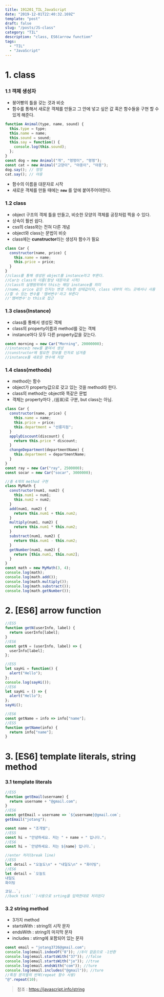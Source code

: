 ```yaml
---
title: 191201_TIL_JavaScript
date: "2019-12-01T22:40:32.169Z"
template: "post"
draft: false
slug: "/posts/JS-class"
category: "TIL"
description: "class, ES6(arrow function"
tags:
  - "TIL"
  - "JavaScript"
---
```


# 1. class

### 1.1 객체 생성자

- 붕어빵의 틀을 갖는 것과 비슷
- 함수를 통해서 새로운 객체를 만들고 그 안에 넣고 싶은 값 혹은 함수들을 구현 할 수 있게 해준다.

```javascript
function Animal(type, name, sound) {
  this.type = type;
  this.name = name;
  this.sound = sound;
  this.say = function() {
    console.log(this.sound);
  };
}
const dog = new Animal("개", "멍멍이", "멍멍");
const cat = new Animal("고양이", "야옹이", "야옹");
dog.say(); // 멍멍
cat.say(); // 야옹
```

- 함수의 이름을 대문자로 시작
- 새로운 객체를 만들 때에는 **`new`** 를 앞에 붙여주어야한다.

### 1.2 class

- object 구조의 객체 틀을 만들고, 비슷한 모양의 객체를 공장처럼 찍을 수 있다.
- 상속이 훨씬 쉽다.
- css의 class와는 전혀 다른 개념
- object와 class는 문법이 비슷
- class에는 **cunstructor**라는 생성자 함수가 필요

```javascript
class Car {
  constructor(name, price) {
    this.name = name;
    this.price = price;
  }
}
//class를 통해 생성된 object를 instance라고 부른다.
//Car는 class의 이름(항상 대문자로 시작)
//class의 실행범위에서 this는 해당 instance를 의미
//name, price 같은 인자는 변경 가능한 상태값이자, class 내부의 어느 곳에서나 사용
//할 수 있는 변수를 '멤버변수'라고 부른다
//'멤버변수'는 this로 접근
```

### 1.3 class(Instance)

- class를 통해서 생성된 객체
- class의 property이름과 method를 갖는 객체
- instance마다 모두 다른 property값을 갖는다.

```javascript
const morning = new Car("Morning", 20000000);
//instance는 new를 붙여서 생성
//cunstructor에 필요한 정보를 인자로 넘겨줌
//instance를 새로운 변수에 저장
```

### 1.4 class(methods)

- method는 함수
- object가 property값으로 갖고 있는 것을 method라 한다.
- class의 method는 object와 똑같은 문법
- 객체는 property마다 `,`(쉼표)로 구분, but class는 아님.

```javascript
class Car {
  constructor(name, price) {
    this.name = name;
    this.price = price;
    this.department = "선릉지점";
  }
  applyDiscount(discount) {
    return this.price * discount;
  }
  changeDepartment(departmentName) {
    this.department = departmentName;
  }
}
const ray = new Car("ray", 2500000);
const socar = new Car("socar", 3000000);
```

```javascript
//총 4개의 method 구현
class MyMath {
  constructor(num1, num2) {
    this.num1 = num1;
    this.num2 = num2;
  }
  add(num1, num2) {
    return this.num1 + this.num2;
  }
  multiply(num1, num2) {
    return this.num1 * this.num2;
  }
  substract(num1, num2) {
    return this.num1 - this.num2;
  }
  getNumber(num1, num2) {
    return [this.num1, this.num2];
  }
}
const math = new MyMath(3, 4);
console.log(math);
console.log(math.add());
console.log(math.multiply());
console.log(math.substract());
console.log(math.getNumber());
```

# 2. [ES6] arrow function

```javascript
//ES5
function getN(userInfo, label) {
  return userInfo[label];
}
//ES6
const getN = (userInfo, label) => {
  userInfo[label];
};
```

```javascript
//ES5
let sayHi = function() {
  alert("Hello");
};
console.log(sayHi());
//ES6
let sayHi = () => {
  alert("Hello");
};
sayHi();
```

```javascript
//ES6
const getName = info => info["name"];
//ES5
function getName(info) {
  return info["name"];
}
```

# 3. [ES6] template literals, string method

### 3.1 template literals

```javascript
//ES5
function getEmail(username) {
  return username + "@gmail.com";
}
//ES6
const getEmail = username => `${username}@gmail.com`;
getEmail("jotang");
```

```javascript
const name = "조개발";
//ES5
const hi = "안녕하세요. 저는 " + name + " 입니다.";
//ES6
const hi = `안녕하세요. 저는 ${name} 입니다.`;
```

```javascript
//enter 처리(break line)
//ES5
let detail = "오늘도\n" + "내일도\n" + "화이팅";
//ES6
let detail = `오늘도
내일도
화이팅

코딩..`;
//back tick(``)사용으로 srting을 입력한대로 처리된다
```

### 3.2 string method

- 3가지 method
- startsWith : string의 시작 문자
- endsWith : string의 마지막 문자
- includes : stirng에 포함되어 있는 문자

```javascript
const email = "jotang3726@gmail.com";
console.log(email.indexOf("8")); //8이 없음으로 -1반환
console.log(email.startsWith("37")); //false
console.log(email.startsWith("jo")); //true
console.log(email.endsWith("com")); //ture
console.log(email.includes("@gmail")); //ture
//특정 문자열의 반복(repeat 함수 사용)
"@".repeat(10);
```

> 참조 : https://javascript.info/string
